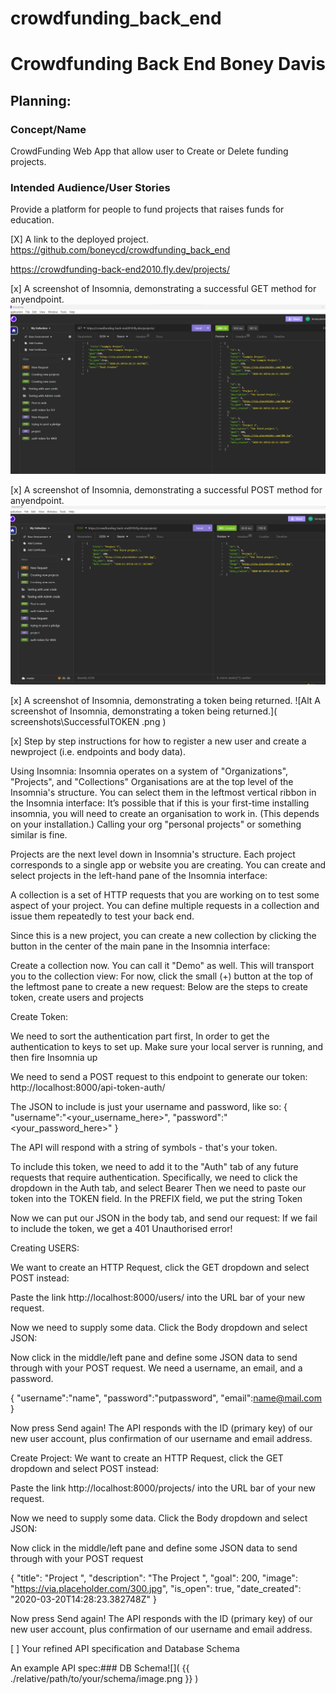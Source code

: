 # crowdfunding_back_end
# Crowdfunding Back End Boney Davis



## Planning:
### Concept/Name
CrowdFunding Web App that allow user to Create or Delete funding projects. 

### Intended Audience/User Stories
 Provide a platform for people to fund projects that raises funds for education.

 [X] A link to the deployed project.
 https://github.com/boneycd/crowdfunding_back_end


 https://crowdfunding-back-end2010.fly.dev/projects/



 [x] A screenshot of Insomnia, demonstrating a successful GET method for anyendpoint.
 ![Alt A screenshot of Insomnia, demonstrating a successful GET method]( screenshots/successfulGETMethod.png )

 [x] A screenshot of Insomnia, demonstrating a successful POST method for anyendpoint.
 ![Alt A screenshot of Insomnia, demonstrating a successful POST method]( screenshots\SuccessfulPOSTMethod.png )

 [x] A screenshot of Insomnia, demonstrating a token being returned.
 ![Alt A screenshot of Insomnia, demonstrating a token being returned.]( screenshots\SuccessfulTOKEN .png )

 [x] Step by step instructions for how to register a new user and create a newproject (i.e. endpoints and body data).

 Using Insomnia:
Insomnia operates on a system of "Organizations", "Projects", and "Collections"
Organisations are at the top level of the Insomnia's structure. You can select them in the leftmost vertical ribbon in the Insomnia interface: It’s possible that if this is your first-time installing insomnia, you will need to create an organisation to work in. (This depends on your installation.) Calling your org "personal projects" or something similar is fine.

Projects are the next level down in Insomnia's structure. Each project corresponds to a single app or website you are creating. You can create and select projects in the left-hand pane of the Insomnia interface:

A collection is a set of HTTP requests that you are working on to test some aspect of your project. You can define multiple requests in a collection and issue them repeatedly to test your back end.

Since this is a new project, you can create a new collection by clicking the button in the center of the main pane in the Insomnia interface:

Create a collection now. You can call it "Demo" as well. This will transport you to the collection view:
For now, click the small (+) button at the top of the leftmost pane to create a new request:
Below are the steps to create token, create users and projects

Create Token:

We need to sort the authentication part first, In order to get the authentication to keys to set up. Make sure your local server is running, and then fire Insomnia up

We need to send a POST request to this endpoint to generate our token: http://localhost:8000/api-token-auth/

The JSON to include is just your username and password, like so:
{
"username":"<your_username_here>",
"password":"<your_password_here>"
}


The API will respond with a string of symbols - that's your token.

To include this token, we need to add it to the "Auth" tab of any future requests that require authentication. Specifically, we need to click the dropdown in the Auth tab, and select Bearer Then we need to paste our token into the TOKEN field. In the PREFIX field, we put the string Token

Now we can put our JSON in the body tab, and send our request:
If we fail to include the token, we get a 401 Unauthorised error!

Creating USERS:

We want to create an HTTP Request, click the GET dropdown and select POST instead:

Paste the link http://localhost:8000/users/ into the URL bar of your new request.

Now we need to supply some data. Click the Body dropdown and select JSON:

Now click in the middle/left pane and define some JSON data to send through with your POST request. We need a username, an email, and a password.


{
"username":"name",
"password":"putpassword",
"email":name@mail.com
}

Now press Send again! The API responds with the ID (primary key) of our new user account, plus confirmation of our username and email address.

Create Project:
We want to create an HTTP Request, click the GET dropdown and select POST instead:

Paste the link http://localhost:8000/projects/ into the URL bar of your new request.

Now we need to supply some data. Click the Body dropdown and select JSON:

Now click in the middle/left pane and define some JSON data to send through with your POST request

{
    "title": "Project ",
    "description": "The Project ",
    "goal": 200,
    "image": "https://via.placeholder.com/300.jpg",
    "is_open": true,
    "date_created": "2020-03-20T14:28:23.382748Z"
}

Now press Send again! The API responds with the ID (primary key) of our new user account, plus confirmation of our username and email address.


 [ ] Your refined API specification and Database Schema



An example API spec:### DB Schema![]( {{ ./relative/path/to/your/schema/image.png }} )
